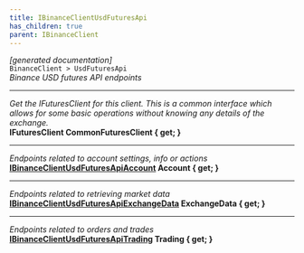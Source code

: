 ```yaml
---
title: IBinanceClientUsdFuturesApi
has_children: true
parent: IBinanceClient
---
```

*[generated documentation]*  
`BinanceClient > UsdFuturesApi`  
*Binance USD futures API endpoints*
  
***
*Get the IFuturesClient for this client. This is a common interface which allows for some basic operations without knowing any details of the exchange.*  
**IFuturesClient CommonFuturesClient { get; }**  
***
*Endpoints related to account settings, info or actions*  
**[IBinanceClientUsdFuturesApiAccount](IBinanceClientUsdFuturesApiAccount.html) Account { get; }**  
***
*Endpoints related to retrieving market data*  
**[IBinanceClientUsdFuturesApiExchangeData](IBinanceClientUsdFuturesApiExchangeData.html) ExchangeData { get; }**  
***
*Endpoints related to orders and trades*  
**[IBinanceClientUsdFuturesApiTrading](IBinanceClientUsdFuturesApiTrading.html) Trading { get; }**  

